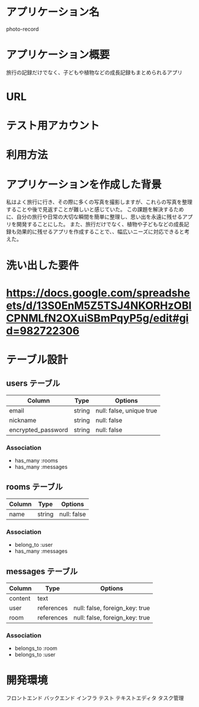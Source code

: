 # アプリケーション名
 photo-record
# アプリケーション概要
  旅行の記録だけでなく、子どもや植物などの成長記録もまとめられるアプリ
# URL

# テスト用アカウント

# 利用方法
# アプリケーションを作成した背景
  私はよく旅行に行き、その際に多くの写真を撮影しますが、これらの写真を整理することや後で見返すことが難しいと感じていた。
  この課題を解決するために、自分の旅行や日常の大切な瞬間を簡単に整理し、思い出を永遠に残せるアプリを開発することにした。
  また、旅行だけでなく、植物や子どもなどの成長記録も効果的に残せるアプリを作成することで、、幅広いニーズに対応できると考えた。
  

# 洗い出した要件
# https://docs.google.com/spreadsheets/d/13S0EnM5Z5TSJ4NKORHzOBlCPNMLfN2OXuiSBmPqyP5g/edit#gid=982722306

# テーブル設計

## users テーブル

| Column             | Type   | Options                  |
| ------------------ | ------ | -------------------------|
| email              | string | null: false, unique true |
| nickname           | string | null: false              |
| encrypted_password | string | null: false              |

### Association
- has_many :rooms
- has_many :messages

## rooms テーブル

| Column | Type   | Options     |
| ------ | ------ | ----------- |
| name   | string | null: false |

### Association
- belong_to :user
- has_many :messages

## messages テーブル

| Column  | Type       | Options                        |
| ------- | ---------- | ------------------------------ |
| content | text       |                                |
| user    | references | null: false, foreign_key: true |
| room    | references | null: false, foreign_key: true |

### Association

- belongs_to :room
- belongs_to :user

# 開発環境
  フロントエンド
  バックエンド
  インフラ
  テスト
  テキストエディタ
  タスク管理


